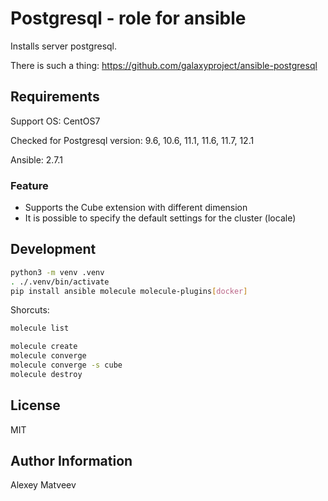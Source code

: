 Postgresql - role for ansible
==========

Installs server postgresql.

There is such a thing: https://github.com/galaxyproject/ansible-postgresql

Requirements
------------

Support OS: CentOS7

Checked for Postgresql version: 9.6, 10.6, 11.1, 11.6, 11.7, 12.1

Ansible: 2.7.1

### Feature

- Supports the Cube extension with different dimension
- It is possible to specify the default settings for the cluster (locale)

Development
-----------

```bash
python3 -m venv .venv
. ./.venv/bin/activate
pip install ansible molecule molecule-plugins[docker]
```

Shorcuts:

```bash
molecule list

molecule create
molecule converge
molecule converge -s cube
molecule destroy
```

License
-------

MIT

Author Information
------------------

Alexey Matveev
